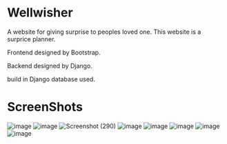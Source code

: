 # Wellwisher
A website for giving surprise to peoples loved one. This website is a surprice planner.

Frontend designed by Bootstrap.

Backend designed by Django.

build in Django database used.

# ScreenShots

![image](https://github.com/FForhad/Wellwisher/assets/56457719/ba5e503e-2f12-4d52-b8a5-336fb818eb94)
![image](https://github.com/FForhad/Wellwisher/assets/56457719/c7173175-ee8b-4a4e-aac1-fb797b581091)
![Screenshot (290)](https://github.com/FForhad/Wellwisher/assets/56457719/ed151e8f-3a7e-4647-abb3-71f5c315e9e3)
![image](https://github.com/FForhad/Wellwisher/assets/56457719/c88e23d6-f12a-4009-89ed-e1af076b0620)
![image](https://github.com/FForhad/Wellwisher/assets/56457719/b732df79-ef76-4ca1-a0b2-1e6cde32b7bd)
![image](https://github.com/FForhad/Wellwisher/assets/56457719/4e679e55-b09f-49d9-85cc-954223eb87c3)
![image](https://github.com/FForhad/Wellwisher/assets/56457719/3e3b667e-63b6-434a-8ddc-2624dc8e878b)
![image](https://github.com/FForhad/Wellwisher/assets/56457719/c7173175-ee8b-4a4e-aac1-fb797b581091)


